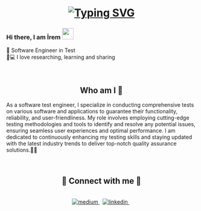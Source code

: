 <h1 align="center">
  <a href="https://git.io/typing-svg"><img src="https://readme-typing-svg.herokuapp.com?font=Ink+Free&size=26&pause=1000&color=F683F7&background=F14EFF00&center=true&vCenter=true&width=500&lines=Hello!+%F0%9F%91%8B;I+am+Irem+UGUZTEMUR+%F0%9F%91%A9%E2%80%8D%F0%9F%92%BB" alt="Typing SVG" /></a>
</h1>


### Hi there, I am İrem <img src="https://user-images.githubusercontent.com/42378118/110234147-e3259600-7f4e-11eb-95be-0c4047144dea.gif" width="30">
🧡 Software Engineer in Test <br>
👩💻 I love researching, learning and sharing

<p align="center">
<br>

<h2 align="center">
Who am I 👀 
</h2>
<p>
As a software test engineer, I specialize in conducting comprehensive tests on various software and applications to guarantee their functionality, reliability, and user-friendliness. My role involves employing cutting-edge testing methodologies and tools to identify and resolve any potential issues, ensuring seamless user experiences and optimal performance. I am dedicated to continuously enhancing my testing skills and staying updated with the latest industry trends to deliver top-notch quality assurance solutions.🌠🌟
</p>
 <br>
<h2 align="center">
🌿 Connect with me 🌿
</h2>
 <div align="center"> 
<br>
<a href="https://medium.com/@iremuguztemur" target="_blank">
<img src=https://img.shields.io/badge/medium-%23000000.svg?&style=for-the-badge&logo=medium&logoColor=green alt=medium style="margin-bottom: 5px;" />
</a> &nbsp;

<a href="https://www.linkedin.com/in/iremuguztemur/" target="_blank">
<img src=https://img.shields.io/badge/linkedin-%231E77B5.svg?&style=for-the-badge&logo=linkedin&logoColor=white alt=linkedin style="margin-bottom: 5px;" />
</a> &nbsp;


</div> 
